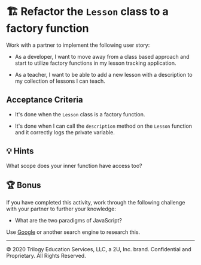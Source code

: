 # 🏗️ Refactor the `Lesson` class to a factory function

Work with a partner to implement the following user story:

* As a developer, I want to move away from a class based approach and start to utilize factory functions in my lesson tracking application.

* As a teacher, I want to be able to add a new lesson with a description to my collection of lessons I can teach.

## Acceptance Criteria

* It's done when the `Lesson` class is a factory function.

* It's done when I can call the `description` method on the `Lesson` function and it correctly logs the private variable.

## 💡 Hints

What scope does your inner function have access too? 

## 🏆 Bonus

If you have completed this activity, work through the following challenge with your partner to further your knowledge:

* What are the two paradigms of JavaScript? 

Use [Google](https://www.google.com) or another search engine to research this.

---
© 2020 Trilogy Education Services, LLC, a 2U, Inc. brand. Confidential and Proprietary. All Rights Reserved.